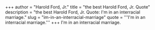 +++
author = "Harold Ford, Jr."
title = "the best Harold Ford, Jr. Quote"
description = "the best Harold Ford, Jr. Quote: I'm in an interracial marriage."
slug = "im-in-an-interracial-marriage"
quote = '''I'm in an interracial marriage.'''
+++
I'm in an interracial marriage.

